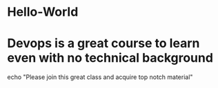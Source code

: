 # Hello-World
# Devops is a great course to learn even with no technical background
echo "Please join this great class and acquire top notch material"
